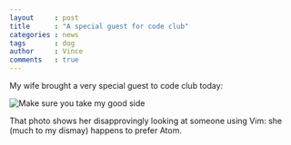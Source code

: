 ```yaml
---
layout     : post
title      : "A special guest for code club"
categories : news
tags       : dog
author     : Vince
comments   : true
---
```


My wife brought a very special guest to code club today:

![Make sure you take my good side](/res/blog_pics/auraya.jpg)

That photo shows her disapprovingly looking at someone using Vim: she (much to my dismay) happens to prefer Atom.
